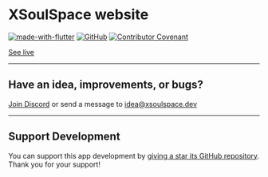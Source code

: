 # XSoulSpace website

[![made-with-flutter](https://img.shields.io/badge/flutter-made%20with%20flutter-blue.svg)](https://flutter.dev)
[![GitHub](https://img.shields.io/github/license/xsoulspace/xsoulspace.github.io)](LICENSE)
[![Contributor Covenant](https://img.shields.io/badge/Contributor%20Covenant-v2.0%20adopted-ff69b4.svg)](CODE_OF_CONDUCT.md)

[See live](https://xsoulspace.dev)

---

## Have an idea, improvements, or bugs?

[Join Discord](https://discord.gg/y54DpJwmAn) or send a message to idea@xsoulspace.dev

---

## Support Development

You can support this app development by [giving a star its GitHub repository](https://github.com/xsoulspace/last_answer).
Thank you for your support!
